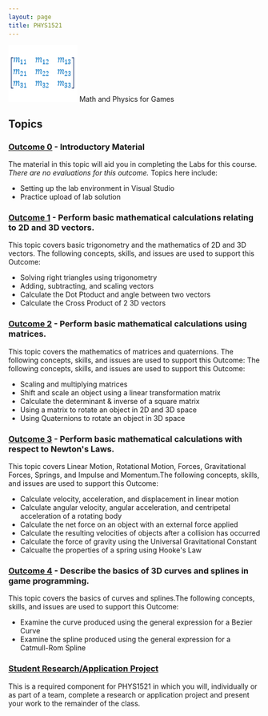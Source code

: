 ```yaml
---
layout: page
title: PHYS1521
---
```

![phys1521-icon.png](phys1521-icon.png) Math and Physics for Games

## Topics
### [Outcome 0](outcome0/outcome0.md) - Introductory Material
The material in this topic will aid you in completing the Labs for this course. _There are no evaluations for this outcome._ Topics here include:
* Setting up the lab environment in Visual Studio
* Practice upload of lab solution

### [Outcome 1](outcome1/outcome1.md) -  Perform basic mathematical calculations relating to 2D and 3D vectors.
This topic covers basic trigonometry and the mathematics of 2D and 3D vectors. 
The following concepts, skills, and issues are used to support this Outcome:
* Solving right triangles using trigonometry
* Adding, subtracting, and scaling vectors
* Calculate the Dot Ptoduct and angle between two vectors
* Calculate the Cross Product of 2 3D vectors

### [Outcome 2](outcome2/outcone2.md) - Perform basic mathematical calculations using matrices.
This topic covers the mathematics of matrices and quaternions. The following concepts, skills, and issues are used to support this Outcome:
The following concepts, skills, and issues are used to support this Outcome:
* Scaling and multiplying matrices
* Shift and scale an object using a linear transformation matrix
* Calculate the determinant & inverse of a square matrix
* Using a matrix to rotate an object in 2D and 3D space
* Using Quaternions to rotate an object in 3D space

### [Outcome 3](outcome3/outcome3.md) - Perform basic mathematical calculations with respect to Newton's Laws.
This topic covers Linear Motion, Rotational Motion, Forces, Gravitational Forces, Springs, and Impulse and Momentum.The following concepts, skills, and issues are used to support this Outcome:
* Calculate velocity, acceleration, and displacement in linear motion
* Calculate angular velocity, angular acceleration, and centripetal acceleration of a rotating body
* Calculate the net force on an object with an external force applied
* Calculate the resulting velocities of objects after a collision has occurred
* Calculate the force of gravity using the Universal Gravitational Constant
* Calcualte the properties of a spring using Hooke's Law

### [Outcome 4](outcome4/outcome4.md) - Describe the basics of 3D curves and splines in game programming.
This topic covers the basics of curves and splines.The following concepts, skills, and issues are used to support this Outcome:
* Examine the curve produced using the general expression for a Bezier Curve
* Examine the spline produced using the general expression for a Catmull-Rom Spline

### [Student Research/Application Project](project/project.md)
This is a required component for PHYS1521 in which you will, individually or as part of a team, complete a research or application project and present your work to the remainder of the class.

